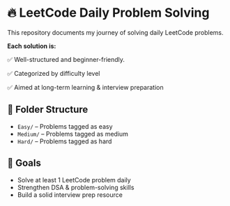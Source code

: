 # 🔥 LeetCode Daily Problem Solving

This repository documents my journey of solving daily LeetCode problems.

**Each solution is:**

 ✅ Well-structured and beginner-friendly.
 
 ✅ Categorized by difficulty level
 
 ✅ Aimed at long-term learning & interview preparation

## 📁 Folder Structure

- `Easy/` – Problems tagged as easy
- `Medium/` – Problems tagged as medium
- `Hard/` – Problems tagged as hard

## 🚀 Goals

 - Solve at least 1 LeetCode problem daily
 - Strengthen DSA & problem-solving skills
 - Build a solid interview prep resource
